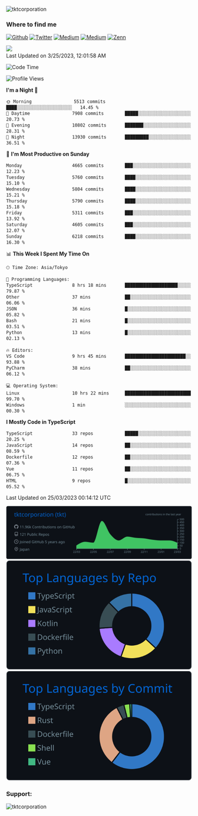 <p align="left"> <img src="https://komarev.com/ghpvc/?username=tktcorporation&label=Profile%20views&color=0e75b6&style=flat" alt="tktcorporation" /> </p>

<h3>Where to find me</h3>
<p>
<a href="https://github.com/tktcorporation" target="_blank"><img alt="Github" src="https://img.shields.io/badge/GitHub-%2312100E.svg?&style=for-the-badge&logo=Github&logoColor=white" /></a>
<a href="https://twitter.com/tktcorporation" target="_blank"><img alt="Twitter" src="https://img.shields.io/badge/twitter-%231DA1F2.svg?&style=for-the-badge&logo=twitter&logoColor=white" /></a>
<a href="https://www.linkedin.com/in/tktcorporation" target="_blank"><img alt="Medium" src="https://img.shields.io/badge/linkdin-0a66c2.svg?&style=for-the-badge&logo=linkedin&logoColor=white" /></a>
<a href="https://qiita.com/tktcorporation" target="_blank"><img alt="Medium" src="https://img.shields.io/badge/qiita-55C500.svg?&style=for-the-badge&logo=qiita&logoColor=white" /></a>
<a href="https://zenn.dev/tktcorporation" target="_blank"><img alt="Zenn" src="https://img.shields.io/badge/Zenn-3EA8FF.svg?&style=for-the-badge&logo=Zenn&logoColor=white" /></a>
</p>

<!--START_SECTION:lapras-card-->
<a href="https://lapras.com/public/tktcorporation" target="_blank" rel="noopener noreferrer"><img src="https://lapras-card-generator.vercel.app/api/svg?e=3.89&b=3.48&i=3.58&b1=%23232323&b2=%236d6d6d&i1=%23212121&i2=%23818181&l=en" width="300" ></a>  
Last Updated on 3/25/2023, 12:01:58 AM
<!--END_SECTION:lapras-card-->
  
<!--START_SECTION:waka-->
![Code Time](http://img.shields.io/badge/Code%20Time-921%20hrs%2051%20mins-blue)

![Profile Views](http://img.shields.io/badge/Profile%20Views-0-blue)

**I'm a Night 🦉** 

```text
🌞 Morning                5513 commits        ████░░░░░░░░░░░░░░░░░░░░░   14.45 % 
🌆 Daytime                7908 commits        █████░░░░░░░░░░░░░░░░░░░░   20.73 % 
🌃 Evening                10802 commits       ███████░░░░░░░░░░░░░░░░░░   28.31 % 
🌙 Night                  13930 commits       █████████░░░░░░░░░░░░░░░░   36.51 % 
```
📅 **I'm Most Productive on Sunday** 

```text
Monday                   4665 commits        ███░░░░░░░░░░░░░░░░░░░░░░   12.23 % 
Tuesday                  5760 commits        ████░░░░░░░░░░░░░░░░░░░░░   15.10 % 
Wednesday                5804 commits        ████░░░░░░░░░░░░░░░░░░░░░   15.21 % 
Thursday                 5790 commits        ████░░░░░░░░░░░░░░░░░░░░░   15.18 % 
Friday                   5311 commits        ███░░░░░░░░░░░░░░░░░░░░░░   13.92 % 
Saturday                 4605 commits        ███░░░░░░░░░░░░░░░░░░░░░░   12.07 % 
Sunday                   6218 commits        ████░░░░░░░░░░░░░░░░░░░░░   16.30 % 
```


📊 **This Week I Spent My Time On** 

```text
🕑︎ Time Zone: Asia/Tokyo

💬 Programming Languages: 
TypeScript               8 hrs 18 mins       ████████████████████░░░░░   79.87 % 
Other                    37 mins             ██░░░░░░░░░░░░░░░░░░░░░░░   06.06 % 
JSON                     36 mins             █░░░░░░░░░░░░░░░░░░░░░░░░   05.82 % 
Bash                     21 mins             █░░░░░░░░░░░░░░░░░░░░░░░░   03.51 % 
Python                   13 mins             █░░░░░░░░░░░░░░░░░░░░░░░░   02.13 % 

🔥 Editors: 
VS Code                  9 hrs 45 mins       ███████████████████████░░   93.88 % 
PyCharm                  38 mins             ██░░░░░░░░░░░░░░░░░░░░░░░   06.12 % 

💻 Operating System: 
Linux                    10 hrs 22 mins      █████████████████████████   99.70 % 
Windows                  1 min               ░░░░░░░░░░░░░░░░░░░░░░░░░   00.30 % 
```

**I Mostly Code in TypeScript** 

```text
TypeScript               33 repos            █████░░░░░░░░░░░░░░░░░░░░   20.25 % 
JavaScript               14 repos            ██░░░░░░░░░░░░░░░░░░░░░░░   08.59 % 
Dockerfile               12 repos            ██░░░░░░░░░░░░░░░░░░░░░░░   07.36 % 
Vue                      11 repos            ██░░░░░░░░░░░░░░░░░░░░░░░   06.75 % 
HTML                     9 repos             █░░░░░░░░░░░░░░░░░░░░░░░░   05.52 % 
```




 Last Updated on 25/03/2023 00:14:12 UTC
<!--END_SECTION:waka-->

[![](https://raw.githubusercontent.com/tktcorporation/tktcorporation/master/profile-summary-card-output/github_dark/0-profile-details.svg)](https://github.com/vn7n24fzkq/github-profile-summary-cards)
[![](https://raw.githubusercontent.com/tktcorporation/tktcorporation/master/profile-summary-card-output/github_dark/1-repos-per-language.svg)](https://github.com/vn7n24fzkq/github-profile-summary-cards) [![](https://raw.githubusercontent.com/tktcorporation/tktcorporation/master/profile-summary-card-output/github_dark/2-most-commit-language.svg)](https://github.com/vn7n24fzkq/github-profile-summary-cards)

<h3 align="left">Support:</h3>
<p><a href="https://www.buymeacoffee.com/tktcorporation"> <img align="left" src="https://cdn.buymeacoffee.com/buttons/v2/default-yellow.png" height="50" width="210" alt="tktcorporation" /></a></p><br><br>
